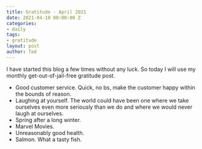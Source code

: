 ```yaml
---
title: Gratitude - April 2021
date: 2021-04-10 00:00:00 Z
categories:
- daily
tags:
- gratitude
layout: post
author: Ted
---
```


I have started this blog a few times without any luck. So today I will use my monthly get-out-of-jail-free gratitude post. 

- Good customer service. Quick, no bs, make the customer happy within the bounds of reason.
- Laughing at yourself. The world could have been one where we take ourselves even more seriously than we do and where we would never laugh at ourselves.
- Spring after a long winter.
- Marvel Movies.
- Unreasonably good health. 
- Salmon. What a tasty fish.
